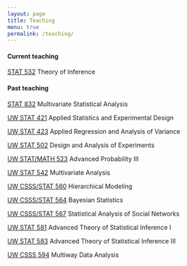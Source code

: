 ```yaml
---
layout: page
title: Teaching
menu: true
permalink: /teaching/
---
```



#### Current teaching

[STAT 532](stat532/stat532.html) Theory of Inference 

#### Past teaching

[STAT 832](stat832/stat832.html) Multivariate Statistical Analysis


[UW STAT 421](http://www.stat.washington.edu/~hoff/courses/421-502) Applied Statistics and Experimental Design 

[UW STAT 423](http://www.stat.washington.edu/~hoff/courses/423) Applied Regression and Analysis of Variance 

[UW STAT 502](http://www.stat.washington.edu/~hoff/courses/421-502) Design and Analysis of Experiments

[UW STAT/MATH 523](http://www.stat.washington.edu/~hoff/courses/523) Advanced Probability III

[UW STAT 542](http://www.stat.washington.edu/~hoff/courses/542) Multivariate Analysis

[UW CSSS/STAT 560](http://www.stat.washington.edu/~hoff/courses/560) Hierarchical Modeling

[UW CSSS/STAT 564](http://www.stat.washington.edu/~hoff/courses/564) Bayesian Statistics 

[UW CSSS/STAT 567](http://www.stat.washington.edu/~hoff/courses/567) Statistical Analysis of Social Networks

[UW STAT 581](http://www.stat.washington.edu/~hoff/courses/581) Advanced Theory of Statistical Inference I

[UW STAT 583](http://www.stat.washington.edu/~hoff/courses/583) Advanced Theory of Statistical Inference III

[UW CSSS 594](http://www.stat.washington.edu/~hoff/courses/594) Multiway Data Analysis

